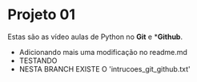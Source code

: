 # Projeto 01

Estas são as vídeo aulas de Python no **Git** e ***Github**.

- Adicionando mais uma modificação no readme.md
- TESTANDO
- NESTA BRANCH EXISTE O 'intrucoes_git_github.txt'
